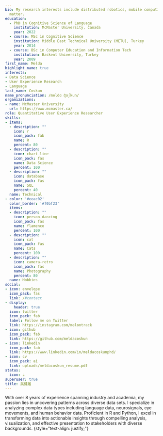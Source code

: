 ```yaml
---
bio: My research interests include distributed robotics, mobile computing and programmable
  matter.
education:
  - PhD in Cognitive Science of Language
    institution: McMaster University, Canada
    year: 2022
  - course: MSc in Cognitive Science
    institution: Middle East Technical University (METU), Turkey
    year: 2014
  - course: BSc in Computer Education and Information Tech
    institution: Baskent University, Turkey
    year: 2009
first_name: Melda
highlight_name: true
interests:
- Data Science
- User Experience Research
- Language
last_name: Coskun
name_pronunciation: /meldɑ ʤoʃkun/  
organizations:
- name: McMaster University
  url: https://www.mcmaster.ca/
role: Quantitative User Experience Researcher 
skills:
- items:
  - description: ""
    icon: r
    icon_pack: fab
    name: R
    percent: 80
  - description: ""
    icon: chart-line
    icon_pack: fas
    name: Data Science
    percent: 100
  - description: ""
    icon: database
    icon_pack: fas
    name: SQL
    percent: 40
  name: Technical
- color: '#eeac02'
  color_border: '#f0bf23'
  items:
  - description: ""
    icon: person-dancing
    icon_pack: fas
    name: flamenco
    percent: 100
  - description: ""
    icon: cat
    icon_pack: fas
    name: Cats
    percent: 100
  - description: ""
    icon: camera-retro
    icon_pack: fas
    name: Photography
    percent: 80
  name: Hobbies
social:
- icon: envelope
  icon_pack: fas
  link: /#contact
- display:
    header: true
  icon: twitter
  icon_pack: fab
  label: Follow me on Twitter
  link: https://instagram.com/melontrack
- icon: github
  icon_pack: fab
  link: https://github.com/meldacoskun
- icon: linkedin
  icon_pack: fab
  link: https://www.linkedin.com/in/meldacoskunphd/
- icon: cv
  icon_pack: ai
  link: uploads/meldacoskun_resume.pdf
status:
  icon: ☕️
superuser: true
title: 吳健雄
---
```


With over 8 years of experience spanning industry and academia, my passion lies in uncovering patterns across diverse data sets. I specialize in analyzing complex data types including language data, neurosignals, eye movements, and human behavior data. Proficient in R and Python, I excel in transforming data into actionable insights through compelling analysis, visualization, and effective presentation to stakeholders with diverse backgrounds.
{style="text-align: justify;"}

